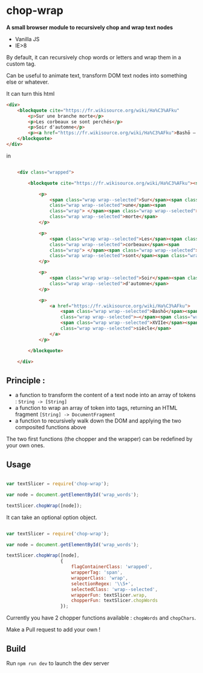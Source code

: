 # chop-wrap

**A small browser module to recursively chop and wrap text nodes**

* Vanilla JS
* IE>8

By default, it can recursively chop words or letters and wrap them in a custom tag.

Can be useful to animate text, transform DOM text nodes into something else or whatever.

It can turn this html

```html
<div>
    <blockquote cite="https://fr.wikisource.org/wiki/Ha%C3%AFku"
        <p>Sur une branche morte</p>
        <p>Les corbeaux se sont perchés</p>
        <p>Soir d'automne</p>
        <p><a href="https://fr.wikisource.org/wiki/Ha%C3%AFku">Bashō – XVIIe siècle</a></p>
    </blockquote>
</div>
```

in

```html

    <div class="wrapped">

        <blockquote cite="https://fr.wikisource.org/wiki/Ha%C3%AFku"><span class="wrap"></span>

            <p>
                <span class="wrap wrap--selected">Sur</span><span class="wrap"> </span><span
                class="wrap wrap--selected">une</span><span
                class="wrap"> </span><span class="wrap wrap--selected">branche</span><span class="wrap"> </span><span
                class="wrap wrap--selected">morte</span>
            </p>

            <p>
                <span class="wrap wrap--selected">Les</span><span class="wrap"> </span><span
                class="wrap wrap--selected">corbeaux</span><span
                class="wrap"> </span><span class="wrap wrap--selected">se</span><span class="wrap"> </span><span
                class="wrap wrap--selected">sont</span><span class="wrap"> </span><span class="wrap wrap--selected">perchés</span>
            </p>

            <p>
                <span class="wrap wrap--selected">Soir</span><span class="wrap"> </span><span
                class="wrap wrap--selected">d'automne</span>
            </p>

            <p>
                <a href="https://fr.wikisource.org/wiki/Ha%C3%AFku">
                    <span class="wrap wrap--selected">Bashō</span><span class="wrap"> </span><span
                    class="wrap wrap--selected">–</span><span class="wrap"> </span>
                    <span class="wrap wrap--selected">XVIIe</span><span class="wrap"> </span><span
                    class="wrap wrap--selected">siècle</span>
                </a>
            </p>

        </blockquote>

    </div>
```

## Principle :

* a function to transform the content of a text node into an array of tokens : `String -> [String]`
* a function to wrap an array of token into tags, returning an HTML fragment `[String] -> DocumentFragment`
* a function to recursively walk down the DOM and applying the two composited functions above

The two first functions (the chopper and the wrapper) can be redefined by your own ones.


## Usage


```javascript

var textSlicer = require('chop-wrap');

var node = document.getElementById('wrap_words');

textSlicer.chopWrap([node]);

```

It can take an optional option object.

```javascript

var textSlicer = require('chop-wrap');

var node = document.getElementById('wrap_words');

textSlicer.chopWrap([node],
                    {
                        flagContainerClass: 'wrapped',
                        wrapperTag: 'span',
                        wrapperClass: 'wrap',
                        selectionRegex: '\\S+',
                        selectedClass: 'wrap--selected',
                        wrapperFun: textSlicer.wrap,
                        chopperFun: textSlicer.chopWords
                    });

```

Currently you have 2 chopper functions available : `chopWords` and `chopChars`.

Make a Pull request to add your own !

## Build

Run `npm run dev` to launch the dev server





